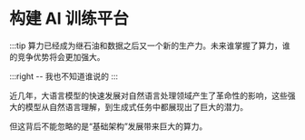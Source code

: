 # 构建 AI 训练平台

:::tip <a/>
算力已经成为继石油和数据之后又一个新的生产力。未来谁掌握了算力，谁的竞争优势将会更加强大。

:::right
-- 我也不知道谁说的
:::

近几年，大语言模型的快速发展对自然语言处理领域产生了革命性的影响，这些强大的模型从自然语言理解，到生成式任务中都展现出了巨大的潜力。

但这背后不能忽略的是“基础架构”发展带来巨大的算力。